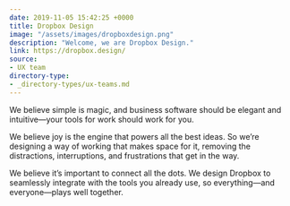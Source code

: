 ```yaml
---
date: 2019-11-05 15:42:25 +0000
title: Dropbox Design
image: "/assets/images/dropboxdesign.png"
description: "Welcome, we are Dropbox Design."
link: https://dropbox.design/
source:
- UX team
directory-type: 
- _directory-types/ux-teams.md
---
```

We believe simple is magic, and business software should be elegant and intuitive—your tools for work should work for you.

We believe joy is the engine that powers all the best ideas. So we’re designing a way of working that makes space for it, removing the distractions, interruptions, and frustrations that get in the way.

We believe it’s important to connect all the dots. We design Dropbox to seamlessly integrate with the tools you already use, so everything—and everyone—plays well together.